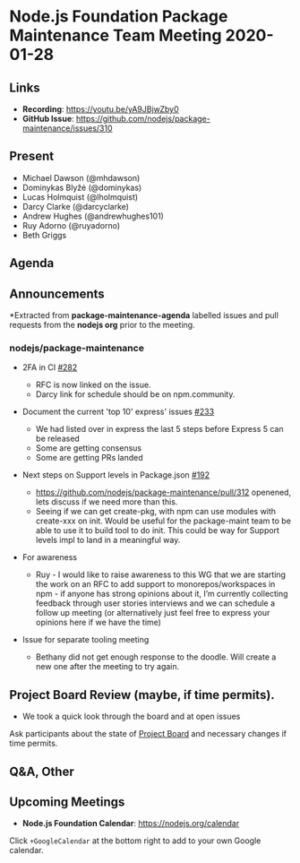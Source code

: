 ﻿# Node.js Foundation Package Maintenance Team Meeting 2020-01-28

## Links

* **Recording**: https://youtu.be/yA9JBjwZby0
* **GitHub Issue**: https://github.com/nodejs/package-maintenance/issues/310

## Present

* Michael Dawson (@mhdawson)
* Dominykas Blyžė (@dominykas)
* Lucas Holmquist (@lholmquist)
* Darcy Clarke (@darcyclarke)
* Andrew Hughes (@andrewhughes101)
* Ruy Adorno (@ruyadorno)
* Beth Griggs

## Agenda

## Announcements
 
*Extracted from **package-maintenance-agenda** labelled issues and pull requests from the **nodejs org** prior to the meeting.

### nodejs/package-maintenance


* 2FA in CI [#282](https://github.com/nodejs/package-maintenance/pull/282)
  * RFC is now linked on the issue.
  * Darcy link for schedule should be on npm.community. 

* Document the current 'top 10' express' issues [#233](https://github.com/nodejs/package-maintenance/issues/233)
  * We had listed over in express the last 5 steps before Express 5 can be released
  * Some are getting consensus
  * Some are getting PRs landed

* Next steps on Support levels in Package.json [#192](https://github.com/nodejs/package-maintenance/issues/192)
  * https://github.com/nodejs/package-maintenance/pull/312 openened, lets discuss if we need
    more than this.
  * Seeing if we can get create-pkg, with npm can use modules with create-xxx on init.  Would 
    be useful for the package-maint team to be able to use it to build tool to do init.  This could
    be way for Support levels impl to land in a meaningful way.

* For awareness

  * Ruy - I would like to raise awareness to this WG that we are starting the work on an RFC to add support to monorepos/workspaces in npm - if anyone has strong opinions about it, I’m currently collecting feedback through user stories interviews and we can schedule a follow up meeting (or alternatively just feel free to express your opinions here if we have the time)

* Issue for separate tooling meeting
  * Bethany did not get enough response to the doodle. Will create a new one after the meeting
    to try again.

## Project Board Review (maybe, if time permits).
* We took a quick look through the board and at open issues

Ask participants about the state of [Project Board](https://github.com/nodejs/package-maintenance/projects/1) and necessary changes if time permits.


## Q&A, Other


## Upcoming Meetings


* **Node.js Foundation Calendar**: https://nodejs.org/calendar


Click `+GoogleCalendar` at the bottom right to add to your own Google calendar.
